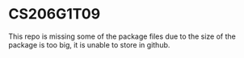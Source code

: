 # CS206G1T09
 This repo is missing some of the package files due to the size of the package is too big, it is unable to store in github.
